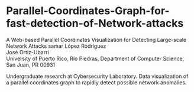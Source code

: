 # Parallel-Coordinates-Graph-for-fast-detection-of-Network-attacks

A Web-based Parallel Coordinates Visualization for Detecting Large-scale Network Attacks
samar López Rodríguez </br > 
José Ortiz-Ubarri </br > 
University of Puerto Rico, Río Piedras, Department of Computer Science, San Juan, PR 00931 </br > 

Undergraduate research at Cybersecurity Laboratory. Data visualization of a parallel coordinates graph to rapidly detect possible network anomalies. </br > 

